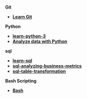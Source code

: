 **Git**

- [**Learn Git**](https://www.codecademy.com/learn/learn-git)

**Python**

- [**learn-python-3**](https://www.codecademy.com/learn/learn-python-3)
- [**Analyze data with Python**](https://www.codecademy.com/learn/paths/analyze-data-with-python)

**sql**

- [**learn-sql**](https://www.codecademy.com/learn/learn-sql)
- [**sql-analyzing-business-metrics**](https://www.codecademy.com/learn/sql-analyzing-business-metrics)
- [**sql-table-transformation**](https://www.codecademy.com/learn/sql-table-transformation)

**Bash Scripting**

- [**Bash**](https://www.codecademy.com/learn/bash-scripting)




